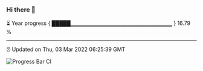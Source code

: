 ### Hi there 👋

⏳ Year progress { █████▁▁▁▁▁▁▁▁▁▁▁▁▁▁▁▁▁▁▁▁▁▁▁▁▁ } 16.79 %

---

⏰ Updated on Thu, 03 Mar 2022 06:25:39 GMT

![Progress Bar CI](https://github.com/ZhaoGui/ZhaoGui/workflows/Progress%20Bar%20CI/badge.svg)
